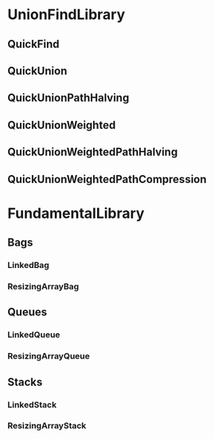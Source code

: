 # UnionFindLibrary
## QuickFind
## QuickUnion
## QuickUnionPathHalving
## QuickUnionWeighted
## QuickUnionWeightedPathHalving
## QuickUnionWeightedPathCompression

# FundamentalLibrary
## Bags
### LinkedBag
### ResizingArrayBag
## Queues
### LinkedQueue
### ResizingArrayQueue
## Stacks
### LinkedStack
### ResizingArrayStack
